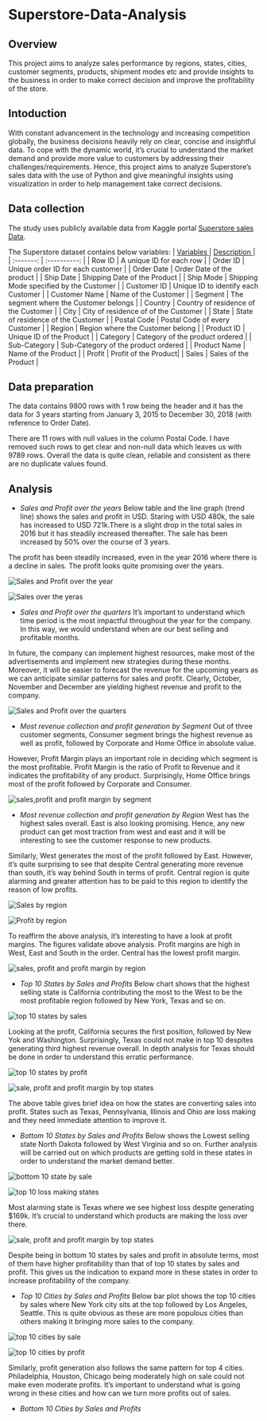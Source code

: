 # Superstore-Data-Analysis

## Overview
This project aims to analyze sales performance by regions, states, cities, customer segments, products, shipment modes etc and provide insights to the business in order to make correct decision and improve the profitability of the store. 

## Intoduction
With constant advancement in the technology and increasing competition globally, the business decisions heavily rely on clear, concise and insightful data. To cope with the dynamic world, it’s crucial to understand the market demand and provide more value to customers by addressing their challenges/requirements. Hence, this project aims to analyze Superstore’s sales data with the use of Python and give meaningful insights using visualization in order to help management take correct decisions.

## Data collection
The study uses publicly available data from Kaggle portal [Superstore sales Data](https://www.kaggle.com/datasets/rohitsahoo/sales-forecasting).

The Superstore dataset contains below variables:
| <ins> Variables </ins> | <ins> Description </ins> |
| :-------: | :----------: |
|  Row ID  | A unique ID for each row |
| Order ID | Unique order ID for each customer |
| Order Date | Order Date of the product |
| Ship Date | Shipping Date of the Product |
| Ship Mode |  Shipping Mode specified by the Customer |
| Customer ID |  Unique ID to identify each Customer |
| Customer Name | Name of the Customer |
| Segment |  The segment where the Customer belongs |
| Country | Country of residence of the Customer |
| City | City of residence of of the Customer |
| State | State of residence of the Customer  |
| Postal Code | Postal Code of every Customer |
| Region | Region where the Customer belong |
| Product ID | Unique ID of the Product |
| Category | Category of the product ordered |
| Sub-Category | Sub-Category of the product ordered |
| Product Name | Name of the Product |
| Profit | Profit of the Product|
| Sales | Sales of the Product |

## Data preparation
The data contains 9800 rows with 1 row being the header and it has the data for 3 years starting from January 3, 2015 to December 30, 2018 (with reference to Order Date). 

There are 11 rows with null values in the column Postal Code. I have removed such rows to get clear and non-null data which leaves us with 9789 rows. Overall the data is quite clean, reliable and consistent as there are no duplicate values found. 

## Analysis
+ *Sales and Profit over the years*
  Below table and the line graph (trend line) shows the sales and profit in USD. Staring with USD 480k, the sale has increased to USD 721k.There is a slight drop in the total sales in 2016 but it has steadily increased thereafter. The sale has been increased by 50% over the course of 3 years.
  
The profit has been steadily increased, even in the year 2016 where there is a decline in sales. The profit looks quite promising over the years.

![Sales and Profit over the year](https://github.com/user-attachments/assets/4a9e05aa-f118-4b28-93dd-8786819823d1)

![Sales over the yeras](https://github.com/user-attachments/assets/a388fe37-39fc-4e26-b7c1-3f0b04327f5a)


+ *Sales and Profit over the quarters*
It’s important to understand which time period is the most impactful throughout the year for the company. In this way, we would understand when are our best selling and profitable months.
  
In future, the company can implement highest resources, make most of the advertisements and implement new strategies during these months. Moreover, it will be easier to forecast the revenue for the upcoming years as we can anticipate similar patterns for sales and profit. Clearly, October, November and December are yielding highest revenue and profit to the company.

![Sales and Profit over the quarters](https://github.com/user-attachments/assets/12a32215-3dbf-4cf4-ae10-9c99f68ceef2)

+ *Most revenue collection and profit generation by Segment*
Out of three customer segments, Consumer segment brings the highest revenue as well as profit, followed by Corporate and Home Office in absolute value.

However, Profit Margin plays an important role in deciding which segment is the most profitable. Profit Margin is the ratio of Profit to Revenue and it indicates the profitability of any product. Surprisingly, Home Office brings most of the profit followed by Corporate and Consumer. 

![sales,profit and profit margin by segment](https://github.com/user-attachments/assets/2cddc3f6-cb18-43de-9722-afab468b27b2)

+ *Most revenue collection and profit generation by Region*
West has the highest sales overall. East is also looking promising. Hence, any new product can get most traction from west and east and it will be interesting to see the customer response to new products.

Similarly, West generates the most of the profit followed by East. However, it’s quite surprising to see that despite Central generating more revenue than south, it’s way behind South in terms of profit. Central region is quite alarming and greater attention has to be paid to this region to identify the reason of low profits.

![Sales by region](https://github.com/user-attachments/assets/4491f330-e171-4508-80d1-c16bee92b91d)

![Profit by region](https://github.com/user-attachments/assets/0eff7489-cfe3-426b-aa42-5dc75f556a07)

To reaffirm the above analysis, it’s interesting to have a look at profit margins. The figures validate above analysis. Profit margins are high in West, East and South in the order. Central has the lowest profit margin.

![sales, profit and profit margin by region](https://github.com/user-attachments/assets/a250b3fd-6e63-438f-9de1-dbbcdd2d5776)

+ *Top 10 States by Sales and Profits*
Below chart shows that the highest selling state is California contributing the most to the West to be the most profitable region followed by New York, Texas and so on.

![top 10 states by sales](https://github.com/user-attachments/assets/8595574e-275b-4b9d-af24-583a2587a299)

Looking at the profit, California secures the first position, followed by New Yok and Washington. Surprisingly, Texas could not make in top 10 despites generating third highest revenue overall. In depth analysis for Texas should be done in order to understand this erratic performance. 

![top 10 states by profit](https://github.com/user-attachments/assets/7d7f875c-3b97-4f45-a558-2d8712c77105)

![sale, profit and profit margin by top states](https://github.com/user-attachments/assets/5f49acdd-a8b8-4cde-9a9b-0cc8b0bbcbd6)

The above table gives brief idea on how the states are converting sales into profit. States such as Texas, Pennsylvania, Illinois and Ohio are loss making and they need immediate attention to improve it. 

+ *Bottom 10 States by Sales and Profits*
Below shows the Lowest selling state North Dakota followed by West Virginia and so on. Further analysis will be carried out on which products are getting sold in these states in order to understand the market demand better.

![bottom 10 state by sale](https://github.com/user-attachments/assets/fdfcd168-ecd8-47fb-abf6-dd8dc143490d)

![top 10 loss making states](https://github.com/user-attachments/assets/e45c7c18-7bde-4878-aec5-dd176e98fc95)

Most alarming state is Texas where we see highest loss despite generating $169k. It’s crucial to understand which products are making the loss over there. 

![sale, profit and profit margin by top states](https://github.com/user-attachments/assets/2bd82b33-610f-4544-8a35-16d89957fdc2)

Despite being in bottom 10 states by sales and profit in absolute terms, most of them have higher profitability than that of top 10 states by sales and profit. This gives us the indication to expand more in these states in order to increase profitability of the company.

+ *Top 10 Cities by Sales and Profits*
Below bar plot shows the top 10 cities by sales where New York city sits at the top followed by Los Angeles, Seattle. This is quite obvious as these are more populous cities than others making it bringing more sales to the company.

![top 10 cities by sale](https://github.com/user-attachments/assets/472e7a82-1ad1-49be-bf14-3f19165f8c23)

![top 10 cities by profit](https://github.com/user-attachments/assets/a17ee475-2559-4eeb-a7da-2f9f8c6be165)

Similarly, profit generation also follows the same pattern for top 4 cities. Philadelphia, Houston, Chicago being moderately high on sale could not make even moderate profits. It’s important to understand what is going wrong in these cities and how can we turn more profits out of sales.

+ *Bottom 10 Cities by Sales and Profits*
















